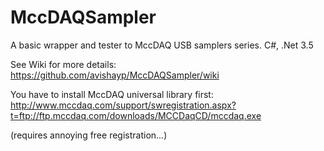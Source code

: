 MccDAQSampler
=============

A basic wrapper and tester to MccDAQ USB samplers series.
C#, .Net 3.5

See Wiki for more details: 
https://github.com/avishayp/MccDAQSampler/wiki

You have to install MccDAQ universal library first:
http://www.mccdaq.com/support/swregistration.aspx?t=ftp://ftp.mccdaq.com/downloads/MCCDaqCD/mccdaq.exe

(requires annoying free registration...)